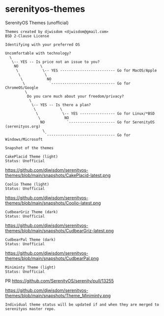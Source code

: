 # serenityos-themes
SerenityOS Themes (unofficial)
```
Themes created by djwisdom <djwisdom@gmail.com>
BSD 2-Clause License

Identifying with your preferred OS

Uncomfortable with technology?
  \
   \-- YES -- Is price not an issue to you?  
    NO          \
     \           \-- YES ------------------------- Go for MacOS/Apple
      \           \
       \           NO
        \           `----------------------------- Go for ChromeOS/Google                                 
         \
          Do you care much about your freedom/privacy? 
           \
            \-- YES -- Is there a plan? 
             \           \
              \           \-- YES ---------------- Go for Linux/*BSD
               \           NO
                NO          `--------------------- Go for SerenityOS (serenityos.org)
                 \
                  `------------------------------- Go for Windows/Microsoft
                            
Snapshot of the themes

CakePlacid Theme (light)
Status: Unofficial
```
https://github.com/djwisdom/serenityos-themes/blob/main/snapshots/CakePlacid-latest.png
```
Coolio Theme (light)
Status: Unofficial
```
https://github.com/djwisdom/serenityos-themes/blob/main/snapshots/Coolio-latest.png
```
CudbearGriz Theme (dark)
Status: Unofficial
```
https://github.com/djwisdom/serenityos-themes/blob/main/snapshots/CudbearGriz-latest.png
```
CudbearPal Theme (dark)
Status: Unofficial
```
https://github.com/djwisdom/serenityos-themes/blob/main/snapshots/CudbearPal.png

```
Miniminty Theme (light)
Status: Unofficial
```
PR https://github.com/SerenityOS/serenity/pull/13255

https://github.com/djwisdom/serenityos-themes/blob/main/snapshots/Theme_Miniminty.png
```
Individual theme status will be updated if and when they are merged to serenityos master repo.
```
